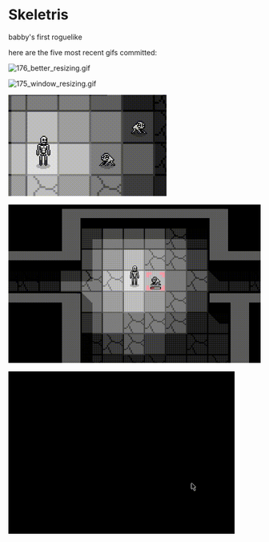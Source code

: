 # Skeletris
babby's first roguelike

here are the five most recent gifs committed:

![176_better_resizing.gif](gifs/176_better_resizing.gif?raw=true "176_better_resizing")

![175_window_resizing.gif](gifs/175_window_resizing.gif?raw=true "175_window_resizing")

![174_skip_animation.gif](gifs/174_skip_animation.gif?raw=true "174_skip_animation")

![173_tutorial_full.gif](gifs/173_tutorial_full.gif?raw=true "173_tutorial_full")

![172_wasd_to_move.gif](gifs/172_wasd_to_move.gif?raw=true "172_wasd_to_move")

